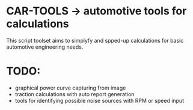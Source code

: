 # CAR-TOOLS -> automotive tools for calculations

This script toolset aims to simplyfy and spped-up calculations for basic automotive
engineering needs.


# TODO:
- graphical power curve capturing from image
- traction calculations with auto report generation
- tools for identifying possible noise sources with RPM or speed input
